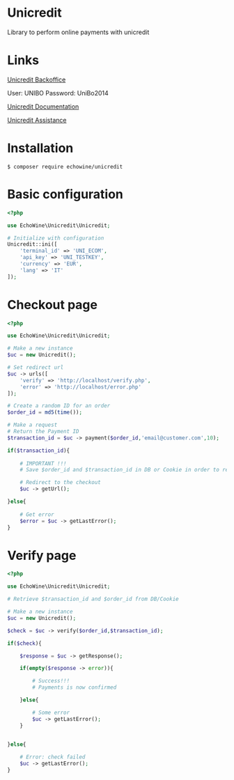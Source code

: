 # Unicredit
Library to perform online payments with unicredit

# Links
[Unicredit Backoffice](https://testeps.netswgroup.it/UNI_CG_BO_WEB/app/login/show)

User: UNIBO
Password: UniBo2014

[Unicredit Documentation](https://testeps.netswgroup.it/UNI_CG_BRANDING/UNI/doc/api_manual.pdf)

[Unicredit Assistance](https://trasparenza.unicredit.it/pdfprod/GP49-PAGAMENTI-ELETTRONICI--SERVIZIO-PAGONLINE-CARTE_IT.pdf)


# Installation
```
$ composer require echowine/unicredit
```

# Basic configuration

```php
<?php

use EchoWine\Unicredit\Unicredit;

# Initialize with configuration
Unicredit::ini([
    'terminal_id' => 'UNI_ECOM',
    'api_key' => 'UNI_TESTKEY',
    'currency' => 'EUR',
    'lang' => 'IT'
]);
```


# Checkout page

```php
<?php

use EchoWine\Unicredit\Unicredit;

# Make a new instance
$uc = new Unicredit();

# Set redirect url
$uc -> urls([
    'verify' => 'http://localhost/verify.php',
    'error' => 'http://localhost/error.php'
]);

# Create a random ID for an order
$order_id = md5(time());

# Make a request
# Return the Payment ID
$transaction_id = $uc -> payment($order_id,'email@customer.com',10);

if($transaction_id){
    
    # IMPORTANT !!!    
    # Save $order_id and $transaction_id in DB or Cookie in order to retrieve in the next page

    # Redirect to the checkout
    $uc -> getUrl();

}else{
	
    # Get error
    $error = $uc -> getLastError();
}

```


# Verify page

```php
<?php

use EchoWine\Unicredit\Unicredit;

# Retrieve $transaction_id and $order_id from DB/Cookie

# Make a new instance
$uc = new Unicredit();

$check = $uc -> verify($order_id,$transaction_id);

if($check){

    $response = $uc -> getResponse();

    if(empty($response -> error)){

        # Success!!!
        # Payments is now confirmed

    }else{

        # Some error
        $uc -> getLastError();
    }


}else{
    
    # Error: check failed
    $uc -> getLastError();
}


```
